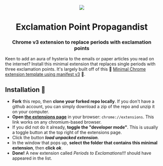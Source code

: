 <div align="center">
    <img src="logo/extension.png"/>
    <h1>Exclamation Point Propagandist</h1>
    <h3>Chrome v3 extension to replace periods with exclamation points</h3>
</div>

Keen to add an aura of hysteria to the emails or paper articles you read on the internet? Install this minimal extension that replaces single periods with three exclamation points. It's largely built off of this 🚀 [Minimal Chrome extension template using manifest v3](https://github.com/SimGus/chrome-extension-v3-starter) 🚀. 

## Installation 🌸 
- **Fork** this repo, then **clone your forked repo locally**. If you don't have a github account, you can simply download a zip of the repo and unzip it on your computer.
- **Open [the extensions page](chrome://extensions)** in your browser: `chrome://extensions`. This link works on any chromium-based browser.
- If you did not do it already, **toggle the "developer mode"**. This is usually a toggle button at the top right of the extensions page.
- Click the button **_load unpacked extension_**.
- In the window that pops up, **select the folder that contains this minimal extension**, then **click _ok_**.
- **Done!** A new extension called _Periods to Exclamations!!!_ should have appeared in the list.
